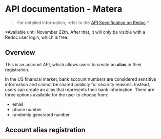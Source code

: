 # API documentation - Matera

> For detailed information, refer to the [API Specification on Redoc](https://tiannamen.redoc.ly/).*

*Available until November 22th. After that, it will only be visible with a Redoc user login, which is free.

## Overview

This is an account API, which allows users to create an **alias** in their registration.

In the US financial market, bank account numbers are considered sensitive information and cannot be shared publicly for security reasons. Instead, users can create an alias that represents their bank information. There are three options available for the user to choose from:
- email
- phone number
- randomly generated number.

## Account alias registration














